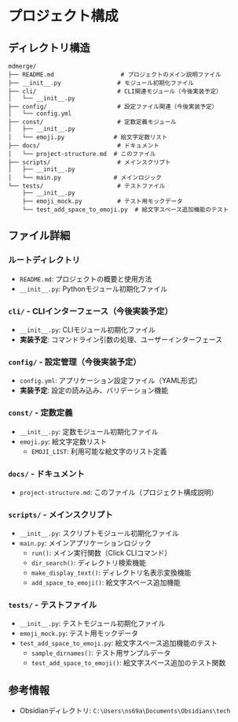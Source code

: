 # プロジェクト構成

## ディレクトリ構造

```
mdmerge/
├── README.md                   # プロジェクトのメイン説明ファイル
├── __init__.py                # モジュール初期化ファイル
├── cli/                       # CLI関連モジュール（今後実装予定）
│   └── __init__.py
├── config/                    # 設定ファイル関連（今後実装予定）
│   └── config.yml
├── const/                     # 定数定義モジュール
│   ├── __init__.py
│   └── emoji.py              # 絵文字定数リスト
├── docs/                      # ドキュメント
│   └── project-structure.md  # このファイル
├── scripts/                   # メインスクリプト
│   ├── __init__.py
│   └── main.py               # メインロジック
└── tests/                     # テストファイル
    ├── __init__.py
    ├── emoji_mock.py          # テスト用モックデータ
    └── test_add_space_to_emoji.py  # 絵文字スペース追加機能のテスト
```

## ファイル詳細

### ルートディレクトリ
- `README.md`: プロジェクトの概要と使用方法
- `__init__.py`: Pythonモジュール初期化ファイル

### `cli/` - CLIインターフェース（今後実装予定）
- `__init__.py`: CLIモジュール初期化ファイル
- **実装予定**: コマンドライン引数の処理、ユーザーインターフェース

### `config/` - 設定管理（今後実装予定）
- `config.yml`: アプリケーション設定ファイル（YAML形式）
- **実装予定**: 設定の読み込み、バリデーション機能

### `const/` - 定数定義
- `__init__.py`: 定数モジュール初期化ファイル
- `emoji.py`: 絵文字定数リスト
  - `EMOJI_LIST`: 利用可能な絵文字のリスト定義

### `docs/` - ドキュメント
- `project-structure.md`: このファイル（プロジェクト構成説明）

### `scripts/` - メインスクリプト
- `__init__.py`: スクリプトモジュール初期化ファイル
- `main.py`: メインアプリケーションロジック
  - `run()`: メイン実行関数（Click CLIコマンド）
  - `dir_search()`: ディレクトリ検索機能
  - `make_display_text()`: ディレクトリ名表示変換機能
  - `add_space_to_emoji()`: 絵文字スペース追加機能

### `tests/` - テストファイル
- `__init__.py`: テストモジュール初期化ファイル
- `emoji_mock.py`: テスト用モックデータ
- `test_add_space_to_emoji.py`: 絵文字スペース追加機能のテスト
  - `sample_dirnames()`: テスト用サンプルデータ
  - `test_add_space_to_emoji()`: 絵文字スペース追加のテスト関数

## 参考情報

- Obsidianディレクトリ: `C:\Users\ns69a\Documents\Obsidians\tech`
